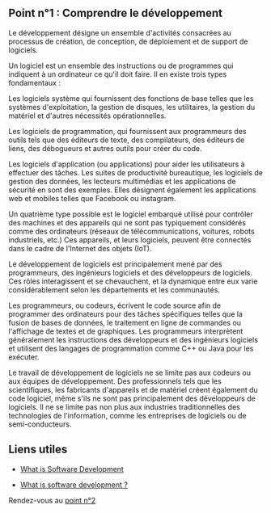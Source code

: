 ## Point n°1 : Comprendre le développement

Le développement désigne un ensemble d'activités consacrées au processus de création, de conception, de déploiement et de support de logiciels.

Un logiciel est un ensemble des instructions ou de programmes qui indiquent à un ordinateur ce qu'il doit faire. Il en existe trois types fondamentaux :

Les logiciels système qui fournissent des fonctions de base telles que les systèmes d'exploitation, la gestion de disques, les utilitaires, la gestion du matériel et d'autres nécessités opérationnelles.

Les logiciels de programmation, qui fournissent aux programmeurs des outils tels que des éditeurs de texte, des compilateurs, des éditeurs de liens, des débogueurs et autres outils pour créer du code.

Les logiciels d'application (ou applications) pour aider les utilisateurs à effectuer des tâches. Les suites de productivité bureautique, les logiciels de gestion des données, les lecteurs multimédias et les applications de sécurité en sont des exemples. Elles désignent également les applications web et mobiles telles que Facebook ou instagram.

Un quatrième type possible est le logiciel embarqué utilisé pour contrôler des machines et des appareils qui ne sont pas typiquement considérés comme des ordinateurs (réseaux de télécommunications, voitures, robots industriels, etc.) Ces appareils, et leurs logiciels, peuvent être connectés dans le cadre de l'Internet des objets (IoT).

Le développement de logiciels est principalement mené par des programmeurs, des ingénieurs logiciels et des développeurs de logiciels. Ces rôles interagissent et se chevauchent, et la dynamique entre eux varie considérablement selon les départements et les communautés.  

Les programmeurs, ou codeurs, écrivent le code source afin de programmer des ordinateurs pour des tâches spécifiques telles que la fusion de bases de données, le traitement en ligne de commandes ou l'affichage de textes et de graphiques. Les programmeurs interprètent généralement les instructions des développeurs et des ingénieurs logiciels et utilisent des langages de programmation comme C++ ou Java pour les exécuter.

Le travail de développement de logiciels ne se limite pas aux codeurs ou aux équipes de développement. Des professionnels tels que les scientifiques, les fabricants d'appareils et de matériel créent également du code logiciel, même s'ils ne sont pas principalement des développeurs de logiciels. Il ne se limite pas non plus aux industries traditionnelles des technologies de l'information, comme les entreprises de logiciels ou de semi-conducteurs.


## Liens utiles 

- [What is Software Development](https://www.youtube.com/watch?v=pquPUX1EihM)

- [What is software development ?](https://www.ibm.com/topics/software-development#:~:text=Software%20development%20refers%20to%20a,a%20computer%20what%20to%20do.)

Rendez-vous au [point n°2](point2.md)